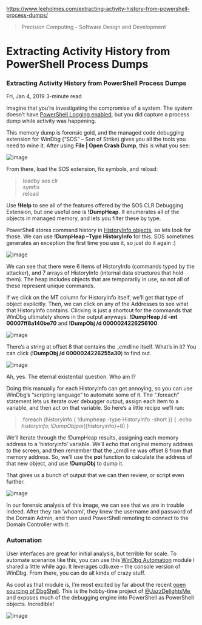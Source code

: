 https://www.leeholmes.com/extracting-activity-history-from-powershell-process-dumps/

> Precision Computing - Software Design and Development

# Extracting Activity History from PowerShell Process Dumps
### Extracting Activity History from PowerShell Process Dumps

Fri, Jan 4, 2019 3-minute read

Imagine that you’re investigating the compromise of a system. The system doesn’t have [PowerShell Logging enabled](https://blogs.msdn.microsoft.com/powershell/2015/06/09/powershell-the-blue-team/), but you did capture a process dump while activity was happening.

This memory dump is forensic gold, and the managed code debugging extension for WinDbg (“SOS” – Son of Strike) gives you all the tools you need to mine it. After using **File | Open Crash Dump**, this is what you see:

![image](https://www.leeholmes.com/images/2019/01/image.png "image")

From there, load the SOS extension, fix symbols, and reload:

> .loadby sos clr  
> .symfix  
> .reload

Use **!Help** to see all of the features offered by the SOS CLR Debugging Extension, but one useful one is **!DumpHeap**. It enumerates all of the objects in managed memory, and lets you filter these by type.

PowerShell stores command history in [HistoryInfo objects](https://github.com/PowerShell/PowerShell/blob/7207db6360d1527238975526e299d7bacde0d9d8/src/System.Management.Automation/engine/hostifaces/History.cs), so lets look for those. We can use **!DumpHeap –Type HistoryInfo** for this. SOS sometimes generates an exception the first time you use it, so just do it again :)

![image](https://www.leeholmes.com/images/2019/01/image-1.png "image")

We can see that there were 6 items of HistoryInfo (commands typed by the attacker), and 7 arrays of HistoryInfo (internal data structures that hold them). The heap includes objects that are temporarily in use, so not all of these represent unique commands.

If we click on the MT column for HistoryInfo itself, we’ll get that type of object explicitly. Then, we can click on any of the Addresses to see what that HistoryInfo contains. Clicking is just a shortcut for the commands that WinDbg ultimately shows in the output anyways: **!DumpHeap /d -mt 00007ff8a140be70** and **!DumpObj /d 0000024226256100**.

![image](https://www.leeholmes.com/images/2019/01/image-2.png "image")

There’s a string at offset 8 that contains the \_cmdline itself. What’s in it? You can click (**!DumpObj /d 0000024226255a30**) to find out.

![image](https://www.leeholmes.com/images/2019/01/image-3.png "image")

Ah, yes. The eternal existential question. Who am I?

Doing this manually for each HistoryInfo can get annoying, so you can use WinDbg’s “scripting language” to automate some of it. The “.foreach” statement lets us iterate over debugger output, assign each item to a variable, and then act on that variable. So here’s a little recipe we’ll run:

> .foreach (historyinfo { !dumpheap -type HistoryInfo -short }) { .echo ${historyinfo}; !DumpObj poi(${historyinfo}+8) }

We’ll iterate through the !DumpHeap results, assigning each memory address to a ‘historyinfo’ variable. We’ll echo that original memory address to the screen, and then remember that the \_cmdline was offset 8 from that memory address. So, we’ll use the **poi** function to calculate the address of that new object, and use **!DumpObj** to dump it.

That gives us a bunch of output that we can then review, or script even further.

![image](https://www.leeholmes.com/images/2019/01/image-4.png "image")

In our forensic analysis of this image, we can see that we are in trouble indeed. After they ran ‘whoami’, they knew the username and password of the Domain Admin, and then used PowerShell remoting to connect to the Domain Controller with it.

### Automation

User interfaces are great for initial analysis, but terrible for scale. To automate scenarios like this, you can use this [WinDbg Automation](https://www.leeholmes.com/blog/2009/01/21/scripting-windbg-with-powershell/) module I shared a little while ago. It leverages cdb.exe – the console version of WinDbg. From there, you can do all kinds of crazy stuff.

As cool as that module is, I’m most excited by far about the recent [open sourcing of DbgShell](https://github.com/Microsoft/DbgShell). This is the hobby-time project of [@JazzDelightsMe](https://twitter.com/jazzdelightsme), and exposes much of the debugging engine into PowerShell as PowerShell objects. Incredible!

![image](https://www.leeholmes.com/images/2019/01/image-5.png "image")
